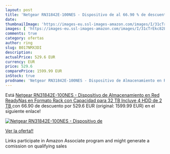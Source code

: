 ```yaml
---
layout: post
title: 'Netgear RN31842E-100NES - Dispositivo de al 66.90 % de descuento'
date: 
thumbnailImage: 'https://images-eu.ssl-images-amazon.com/images/I/31cTrEkc82L._SL200_.jpg'
images: [ 'https://images-eu.ssl-images-amazon.com/images/I/31cTrEkc82L._SL200_.jpg' ]
comments: true
category: ofertas
author: ring
slug: B017NMX3DI
description:
actualPrice: 529.6 EUR
currency: EUR
price: 529.6
comparePrice: 1599.99 EUR
inStock: true
prodname: 'Netgear RN31842E-100NES - Dispositivo de Almacenamiento en Red ReadyNas en Formato Rack con Capacidad para 32 TB  Incluye 4 HDD de 2 TB '
---
```


Está [Netgear RN31842E-100NES - Dispositivo de Almacenamiento en Red ReadyNas en Formato Rack con Capacidad para 32 TB  Incluye 4 HDD de 2 TB ](https://www.amazon.es/dp/B017NMX3DI/?tag=tolees-21) con 66.90 de descuento por 529.6 EUR (original: 1599.99 EUR) en el siguiente enlace!

[![Netgear RN31842E-100NES - Dispositivo de](https://images-eu.ssl-images-amazon.com/images/I/31cTrEkc82L._SL200_.jpg)](https://www.amazon.es/dp/B017NMX3DI/?tag=tolees-21)

[Ver la oferta!!](https://www.amazon.es/dp/B017NMX3DI/?tag=tolees-21)

Links participate in Amazon Associate program and might generate a comission on qualifying sales


